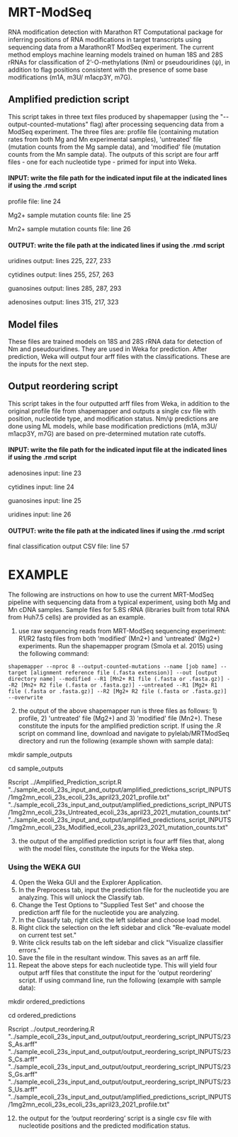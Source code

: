 # MRT-ModSeq
RNA modification detection with Marathon RT
Computational package for inferring positions of RNA modifications in target transcripts using sequencing data from a MarathonRT ModSeq experiment. The current method employs machine learning models trained on human 18S and 28S rRNAs for classification of 2’-O-methylations (Nm) or pseudouridines (ψ), in addition to flag positions consistent with the presence of some base modifications (m1A, m3U/ m1acp3Y, m7G).

## Amplified prediction script
This script takes in three text files produced by shapemapper (using the "--output-counted-mutations" flag) after processing sequencing data from a ModSeq experiment. The three files are: profile file (containing mutation rates from both Mg and Mn experimental samples), 'untreated' file (mutation counts from the Mg sample data), and 'modified' file (mutation counts from the Mn sample data). 
The outputs of this script are four arff files - one for each nucleotide type - primed for input into Weka.

#### INPUT: write the file path for the indicated input file at the indicated lines if using the .rmd script
profile file: line 24

Mg2+ sample mutation counts file: line 25

Mn2+ sample mutation counts file: line 26

#### OUTPUT: write the file path at the indicated lines if using the .rmd script
uridines output: lines 225, 227, 233

cytidines output: lines 255, 257, 263

guanosines output: lines 285, 287, 293

adenosines output: lines 315, 217, 323

## Model files
These files are trained models on 18S and 28S rRNA data for detection of Nm and pseudouridines. They are used in Weka for prediction. After prediction, Weka will output four arff files with the classifications. These are the inputs for the next step.

## Output reordering script
This script takes in the four outputted arff files from Weka, in addition to the original profile file from shapemapper and outputs a single csv file with position, nucleotide type, and modification status. Nm/ψ predictions are done using ML models, while base modification predictions (m1A, m3U/ m1acp3Y, m7G) are based on pre-determined mutation rate cutoffs.

#### INPUT: write the file path for the indicated input file at the indicated lines if using the .rmd script
adenosines input: line 23

cytidines input: line 24

guanosines input: line 25

uridines input: line 26

#### OUTPUT: write the file path at the indicated lines if using the .rmd script
final classification output CSV file: line 57

# EXAMPLE 
The following are instructions on how to use the current MRT-ModSeq pipeline with sequencing data from a typical experiment, using both Mg and Mn cDNA samples. Sample files for 5.8S rRNA (libraries built from total RNA from Huh7.5 cells) are provided as an example.
1) use raw sequencing reads from MRT-ModSeq sequencing experiment: R1/R2 fastq files from both ‘modified’ (Mn2+) and 'untreated' (Mg2+) experiments. Run the shapemapper program (Smola et al. 2015) using the following command:

```
shapemapper --nproc 8 --output-counted-mutations --name [job name] --target [alignment reference file (.fasta extension)] --out [output directory name] --modified --R1 [Mn2+ R1 file (.fasta or .fasta.gz)] --R2 [Mn2+ R2 file (.fasta or .fasta.gz)] --untreated --R1 [Mg2+ R1 file (.fasta or .fasta.gz)] --R2 [Mg2+ R2 file (.fasta or .fasta.gz)] --overwrite
```
2) the output of the above shapemapper run is three files as follows: 1) profile, 2) 'untreated' file (Mg2+) and 3) 'modified' file (Mn2+). These constitute the inputs for the amplified prediction script.
If using the .R script on command line, download and navigate to pylelab/MRTModSeq directory and run the following (example shown with sample data):

mkdir sample_outputs

cd sample_outputs

Rscript ../Amplified_Prediction_script.R "../sample_ecoli_23s_input_and_output/amplified_predictions_script_INPUTS/1mg2mn_ecoli_23s_ecoli_23s_april23_2021_profile.txt" "../sample_ecoli_23s_input_and_output/amplified_predictions_script_INPUTS/1mg2mn_ecoli_23s_Untreated_ecoli_23s_april23_2021_mutation_counts.txt" "../sample_ecoli_23s_input_and_output/amplified_predictions_script_INPUTS/1mg2mn_ecoli_23s_Modified_ecoli_23s_april23_2021_mutation_counts.txt" 

3) the output of the amplified prediction script is four arff files that, along with the model files, constitute the inputs for the Weka step.

### Using the WEKA GUI
4) Open the Weka GUI and the Explorer Application.
5) In the Preprocess tab, input the prediction file for the nucleotide you are analyzing. This will unlock the Classify tab.
6) Change the Test Options to "Supplied Test Set" and choose the prediction arff file for the nucleotide you are analyzing.
7) In the Classify tab, right click the left sidebar and choose load model.
8) Right click the selection on the left sidebar and click "Re-evaluate model on current test set."
9) Write click results tab on the left sidebar and click "Visualize classifier errors."
10) Save the file in the resultant window. This saves as an arff file.
11) Repeat the above steps for each nucleotide type. This will yield four output arff files that constitute the input for the 'output reordering' script. If using command line, run the following (example with sample data):

mkdir ordered_predictions

cd ordered_predictions

Rscript ../output_reordering.R "../sample_ecoli_23s_input_and_output/output_reordering_script_INPUTS/23S_As.arff" "../sample_ecoli_23s_input_and_output/output_reordering_script_INPUTS/23S_Cs.arff" "../sample_ecoli_23s_input_and_output/output_reordering_script_INPUTS/23S_Gs.arff" "../sample_ecoli_23s_input_and_output/output_reordering_script_INPUTS/23S_Us.arff" "../sample_ecoli_23s_input_and_output/amplified_predictions_script_INPUTS/1mg2mn_ecoli_23s_ecoli_23s_april23_2021_profile.txt"

12) the output for the ‘output reordering’ script is a single csv file with nucleotide positions and the predicted modification status.
